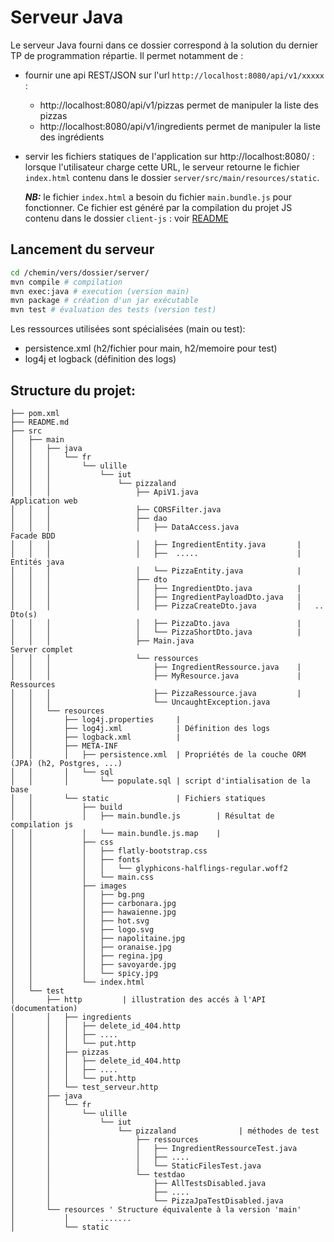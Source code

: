 # Serveur Java

Le serveur Java fourni dans ce dossier correspond à la solution du dernier TP de programmation répartie. Il permet notamment de :
- fournir une api REST/JSON sur l'url `http://localhost:8080/api/v1/xxxxx` :
	- http://localhost:8080/api/v1/pizzas permet de manipuler la liste des pizzas
	- http://localhost:8080/api/v1/ingredients permet de manipuler la liste des ingrédients
- servir les fichiers statiques de l'application sur http://localhost:8080/ : lorsque l'utilisateur charge cette URL, le serveur retourne le fichier `index.html` contenu dans le dossier `server/src/main/resources/static`.

	***NB:*** le fichier `index.html` a besoin du fichier `main.bundle.js` pour fonctionner. Ce fichier est généré par la compilation du projet JS contenu dans le dossier `client-js` : voir [README](../client-js/README.md)

## Lancement du serveur
```bash
cd /chemin/vers/dossier/server/
mvn compile # compilation
mvn exec:java # execution (version main)
mvn package # création d'un jar exécutable
mvn test # évaluation des tests (version test)
```

Les ressources utilisées sont spécialisées (main ou test):
* persistence.xml (h2/fichier pour main, h2/memoire pour test)
* log4j et logback (définition des logs)

## Structure du projet:

```
├── pom.xml
├── README.md
├── src
│   ├── main
│   │   ├── java
│   │   │   └── fr
│   │   │       └── ulille
│   │   │           └── iut
│   │   │               └── pizzaland              
│   │   │                   ├── ApiV1.java                         Application web
│   │   │                   ├── CORSFilter.java              
│   │   │                   ├── dao
│   │   │                   │   ├── DataAccess.java                Facade BDD
│   │   │                   │   ├── IngredientEntity.java       |
│   │   │                   │   ├──  .....                      |  Entités java
│   │   │                   │   └── PizzaEntity.java            |
│   │   │                   ├── dto
│   │   │                   │   ├── IngredientDto.java          |
│   │   │                   │   ├── IngredientPayloadDto.java   |  
│   │   │                   │   ├── PizzaCreateDto.java         |   .. Dto(s)
│   │   │                   │   ├── PizzaDto.java               |
│   │   │                   │   └── PizzaShortDto.java          |
│   │   │                   ├── Main.java                          Server complet
│   │   │                   └── ressources
│   │   │                       ├── IngredientRessource.java    |
│   │   │                       ├── MyResource.java             |  Ressources
│   │   │                       ├── PizzaRessource.java         |
│   │   │                       └── UncaughtException.java
│   │   └── resources
│   │       ├── log4j.properties     | 
│   │       ├── log4j.xml            | Définition des logs
│   │       ├── logback.xml          |
│   │       ├── META-INF
│   │       │   ├── persistence.xml  | Propriétés de la couche ORM (JPA) (h2, Postgres, ...)
│   │       │   └── sql
│   │       │       └── populate.sql | script d'intialisation de la base
│   │       └── static               | Fichiers statiques
│   │           ├── build
│   │           │   ├── main.bundle.js        | Résultat de compilation js
│   │           │   └── main.bundle.js.map    | 
│   │           ├── css
│   │           │   ├── flatly-bootstrap.css
│   │           │   ├── fonts
│   │           │   │   └── glyphicons-halflings-regular.woff2
│   │           │   └── main.css
│   │           ├── images
│   │           │   ├── bg.png
│   │           │   ├── carbonara.jpg
│   │           │   ├── hawaienne.jpg
│   │           │   ├── hot.svg
│   │           │   ├── logo.svg
│   │           │   ├── napolitaine.jpg
│   │           │   ├── oranaise.jpg
│   │           │   ├── regina.jpg
│   │           │   ├── savoyarde.jpg
│   │           │   └── spicy.jpg
│   │           └── index.html
│   └── test
│       ├── http         | illustration des accés à l'API (documentation)
│       │   ├── ingredients
│       │   │   ├── delete_id_404.http
│       │   │   ├── ....
│       │   │   └── put.http
│       │   ├── pizzas
│       │   │   ├── delete_id_404.http
│       │   │   ├── ....
│       │   │   └── put.http
│       │   └── test_serveur.http
│       ├── java
│       │   └── fr
│       │       └── ulille
│       │           └── iut
│       │               └── pizzaland              | méthodes de test
│       │                   ├── ressources
│       │                   │   ├── IngredientRessourceTest.java
│       │                   │   ├── ....
│       │                   │   └── StaticFilesTest.java
│       │                   └── testdao
│       │                       ├── AllTestsDisabled.java
│       │                       ├── ....
│       │                       └── PizzaJpaTestDisabled.java
│       └── resources ' Structure équivalente à la version 'main'
│           │       .......
│           └── static
```
